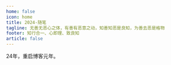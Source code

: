 ```yaml
---
home: false
icon: home
title: 2024-随笔
tagline: 无善无恶心之体，有善有恶意之动，知善知恶是良知，为善去恶是格物
footer: 知行合一、心即理、致良知
article: false
---
```

24年，重启博客元年。
<Catalog/>